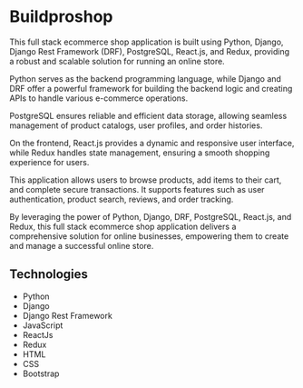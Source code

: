 # Buildproshop

This full stack ecommerce shop application is built using Python, Django, Django Rest Framework (DRF), PostgreSQL, React.js, and Redux, providing a robust and scalable solution for running an online store.

Python serves as the backend programming language, while Django and DRF offer a powerful framework for building the backend logic and creating APIs to handle various e-commerce operations.

PostgreSQL ensures reliable and efficient data storage, allowing seamless management of product catalogs, user profiles, and order histories.

On the frontend, React.js provides a dynamic and responsive user interface, while Redux handles state management, ensuring a smooth shopping experience for users.

This application allows users to browse products, add items to their cart, and complete secure transactions. It supports features such as user authentication, product search, reviews, and order tracking.

By leveraging the power of Python, Django, DRF, PostgreSQL, React.js, and Redux, this full stack ecommerce shop application delivers a comprehensive solution for online businesses, empowering them to create and manage a successful online store.


## Technologies
- Python
- Django
- Django Rest Framework
- JavaScript
- ReactJs
- Redux
- HTML
- CSS
- Bootstrap
